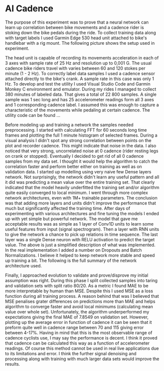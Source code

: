 # AI Cadence

The purpose of this experiment was to prove that a neural network can learn up correlation between bike movements and a cadence rider is stoking down the bike pedals during the ride. To collect training data along with target labels I used Garmin Edge 530 head unit attached to bike's handlebar with a rig mount. The following picture shows the setup used in experiment.



The head unit is capable of recording its movements acceleration in each of 3 axes with sample rate of 25 Hz and resolution up to 0,001 G. The usual cadence bike riders travel with varies between 60 and 120 stokes per minute (1 - 2 Hz). To correctly label data samples I used a cadence sensor attached directly to the bike's crank. A sample rate in this case was only 1 Hz. To develop and test the utility I used Visual Studio Code and Garmin Monkey C environment and emulator. During my rides I managed to collect 380 minutes of labeled data. That gives a total of 22 800 samples. A single sample was 1 sec long and has 25 accelerometer readings form all 3 axes and 1 corresponding cadence label. I assumed this was enough to capture a characteristic of the movements while pedaling at certain cadence. The utility code can be found ...


Before modeling up and training a network the samples needed preprocessing. I started with calculating FFT for 60 seconds long time frames and plotting the full 1 minute histogram of selected frames. During a visual analysis I didn't spot any strong correlation between points on the plot and recorder cadence. This might indicate that noise in the data. I also noticed that very strong, uncorrelated noise at 0 cadence (rider resting legs on crank or stopped). Eventually I decided to get rid of all 0 cadence samples from my data set. I thought it would help the algorithm to catch the correlation faster and perform better either on training as well as on validation data. I started up modelling using very naive few Dense layers network. Not surprisingly, the network didn't learn any useful pattern and all it did was predicting a mean value over the entire training set. That clearly indicated that the model heavily underfitted the training set and/or algorithm quite easily converged to local minimum. I went through more complex network architectures, even with 1M+ trainable parameters. The conclusion was that adding more layers and units didn't improve the performance that much but significantly affected the training time. After days of experimenting with various architectures and fine tuning the models I ended up with yet simple but powerful network. The model that gave me acceptable results was as simple as 1 layer of Conv1D units to learn some useful features from input (signal spectrogram). Then a layer with RNN units to give the network a chance to pick up relations in time sequence. The last layer was a single Dense neuron with RELU activation to predict the target value. The above is just a simplified description of what was implemented. In the real implementation I added a number on Dropouts and Batch Normalizations. I believe it helped to keep network more stable and speed up training a bit. The following is the full summary of the network architecture used.

Finally, I approached evolution to validate and prove/disprove my initial assumption was right. During this phase I split collected samples into taring and validation sets with split ratio 80/20. As a metric I found MAE to be more interpretable by human than MSE. Despite this I used MSE as a loss function during all training process. A reason behind that was I believed that MSE penalises grater differences on predictions more than MAE and helps algorithm to converge faster and avoid local minimums (calculating  mean value over whole set). Unfortunately, the algorithm underperformed my expectations giving the final MAE of 7.8549 on validation set. However, plotting up the average error in function of cadence it can be seen that it preform quite well in cadence range between 70 and 115 giving error between 4-17%. Having in mind that this is the most observable range of cadence cyclists use, I may say the performance is decent. I think it proved that cadence can be calculated this way as a function of accelerometer readings. Of course this method cannot be used in real live applications due to its limitations and error. I think the further signal denoising and processing along with training with much larger data sets would improve the results. 
